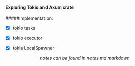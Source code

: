 #### Exploring Tokio and Axum crate

#####Implementation:
- [x] tokio tasks
- [x] tokio executor
- [x] tokia LocalSpawner


<p align="center"><em> notes can be found in notes.md markdown</em></p>
